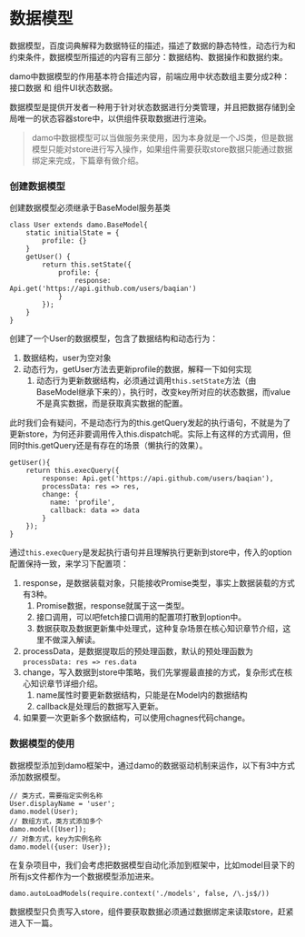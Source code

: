 # 数据模型

数据模型，百度词典解释为数据特征的描述，描述了数据的静态特性，动态行为和约束条件，数据模型所描述的内容有三部分：数据结构、数据操作和数据约束。

damo中数据模型的作用基本符合描述内容，前端应用中状态数组主要分成2种：接口数据 和 组件UI状态数据。

数据模型是提供开发者一种用于针对状态数据进行分类管理，并且把数据存储到全局唯一的状态容器store中，以供组件获取数据进行渲染。

> damo中数据模型可以当做服务来使用，因为本身就是一个JS类，但是数据模型只能对store进行写入操作，如果组件需要获取store数据只能通过数据绑定来完成，下篇章有做介绍。

### 创建数据模型

创建数据模型必须继承于BaseModel服务基类

```
class User extends damo.BaseModel{
    static initialState = {
        profile: {}
    }
    getUser() {
        return this.setState({
            profile: {
                response: Api.get('https://api.github.com/users/baqian')
            }
        });
    }
}
```

创建了一个User的数据模型，包含了数据结构和动态行为：

1. 数据结构，user为空对象
2. 动态行为，getUser方法去更新profile的数据，解释一下如何实现
   1. 动态行为更新数据结构，必须通过调用`this.setState`方法（由BaseModel继承下来的），执行时，改变key所对应的状态数据，而value不是真实数据，而是获取真实数据的配置。

此时我们会有疑问，不是动态行为的this.getQuery发起的执行语句，不就是为了更新store，为何还非要调用传入this.dispatch呢。实际上有这样的方式调用，但同时this.getQuery还是有存在的场景（懒执行的效果）。

```
getUser(){
    return this.execQuery({
        response: Api.get('https://api.github.com/users/baqian'),
        processData: res => res,
        change: {
          name: 'profile',
          callback: data => data
        }
    });
}
```

通过`this.execQuery`是发起执行语句并且理解执行更新到store中，传入的option配置保持一致，来学习下配置项：

1. response，是数据装载对象，只能接收Promise类型，事实上数据装载的方式有3种。
   1. Promise数据，response就属于这一类型。
   2. 接口调用，可以吧fetch接口调用的配置项打散到option中。
   3. 数据获取及数据更新集中处理式，这种复杂场景在核心知识章节介绍，这里不做深入解读。
2. processData，是数据提取后的预处理函数，默认的预处理函数为`processData: res => res.data`
3. change，写入数据到store中策略，我们先掌握最直接的方式，复杂形式在核心知识章节详细介绍。
   1. name属性时要更新数据结构，只能是在Model内的数据结构
   2. callback是处理后的数据写入更新。
4. 如果要一次更新多个数据结构，可以使用chagnes代码change。

### 数据模型的使用

数据模型添加到damo框架中，通过damo的数据驱动机制来运作，以下有3中方式添加数据模型。

```
// 类方式，需要指定实例名称
User.displayName = 'user';
damo.model(User);
// 数组方式，类方式添加多个
damo.model([User]);
// 对象方式，key为实例名称
damo.model({user: User});
```

在复杂项目中，我们会考虑把数据模型自动化添加到框架中，比如model目录下的所有js文件都作为一个数据模型添加进来。

```
damo.autoLoadModels(require.context('./models', false, /\.js$/))
```

数据模型只负责写入store，组件要获取数据必须通过数据绑定来读取store，赶紧进入下一篇。

